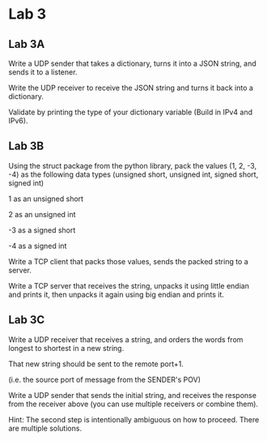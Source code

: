 # Lab 3

## **Lab 3A**

Write a UDP sender that takes a dictionary, turns it into a JSON string, and sends it to a listener.

Write the UDP receiver to receive the JSON string and turns it back into a dictionary.

Validate by printing the type of your dictionary variable \(Build in IPv4 and IPv6\).

## Lab 3B

Using the struct package from the python library, pack the values \(1, 2, -3, -4\) as the following data types \(unsigned short, unsigned int, signed short, signed int\)

1 as an unsigned short

2 as an unsigned int

-3 as a signed short

-4 as a signed int

Write a TCP client that packs those values, sends the packed string to a server.

Write a TCP server that receives the string, unpacks it using little endian and prints it, then unpacks it again using big endian and prints it.

## Lab 3C

Write a UDP receiver that receives a string, and orders the words from longest to shortest in a new string.

That new string should be sent to the remote port+1.

\(i.e. the source port of message from the SENDER's POV\)

Write a UDP sender that sends the initial string, and receives the response from the receiver above \(you can use multiple receivers or combine them\).

Hint: The second step is intentionally ambiguous on how to proceed. There are multiple solutions.

